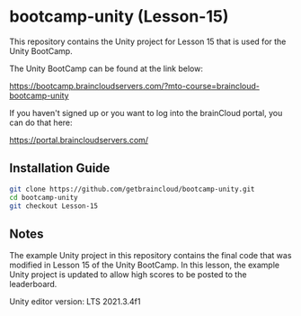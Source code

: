 # bootcamp-unity (Lesson-15)

This repository contains the Unity project for Lesson 15 that is used for the Unity BootCamp.

The Unity BootCamp can be found at the link below:

https://bootcamp.braincloudservers.com/?mto-course=braincloud-bootcamp-unity


If you haven't signed up or you want to log into the brainCloud portal, you can do that here:

https://portal.braincloudservers.com/


## Installation Guide

```bash
git clone https://github.com/getbraincloud/bootcamp-unity.git
cd bootcamp-unity
git checkout Lesson-15
```

## Notes

The example Unity project in this repository contains the final code that was modified in Lesson 15 of the Unity BootCamp. In this lesson, the example Unity project is updated to allow high scores to be posted to the leaderboard.

Unity editor version: LTS 2021.3.4f1
